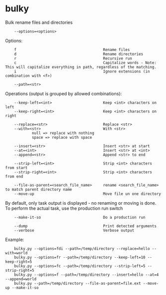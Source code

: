 # bulky
Bulk rename files and directories

        --options=<options>
Options:

        f                                       Rename files
        d                                       Rename directories
        r                                       Recursive run
        c                                       Capitalize words - Note: This will capitalize everything in path, regardless of the matching.
        i                                       Ignore extensions (in combination with <f>)

        --path=<str>

Operations (output is grouped by allowed combinations):

        --keep-left=<int>                       Keep <int> characters on left
        --keep-right=<int>                      Keep <int> characters on right

        --replace=<str>                         Replace <str>
        --with=<str>                            With <str>
                null => replace with nothing
                space => replace with space

        --insert=<str>                          Insert <str> at start
        --at=<int>                              Insert <str> at <int>
        --append=<str>                          Append <str> to end

        --strip-left=<int>                      Strip <int> characters from start
        --strip-right=<int>                     Strip <int> characters from end

        --file-as-parent=<search_file_name>     rename <search_file_name> to match parent directory name
        --move-up                               Move file un one directory

By default, only task output is displayed - no renaming or moving is done. To perform the actual task, use the production run switch

        --make-it-so                            Do a production run

        --dump                                  Print detected arguments
        --verbose                               Verbose output

Example:

        bulky.py --options=fdi --path=/temp/directory --replace=hello --with=world
        bulky.py --options=fr --path=/temp/directory --keep-left=10 --keep-right=5
        bulky.py --options=fc --path=/temp/directory --strip-left=5 --strip-right=5
        bulky.py --options=f --path=/temp/directory --insert=hello --at=4 --append=world
        bulky.py --path=/temp/directory --file-as-parent=file.ext --move-up --make-it-so
